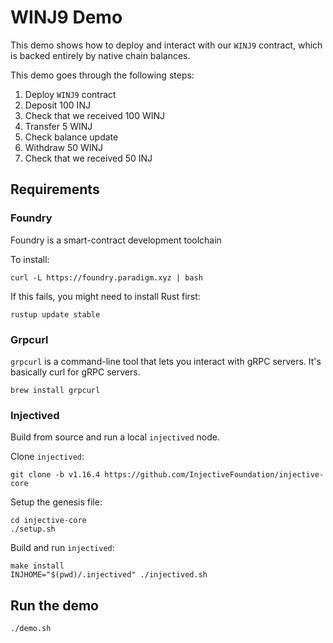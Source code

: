 # WINJ9 Demo

This demo shows how to deploy and interact with our `WINJ9` contract,
which is backed entirely by native chain balances.

This demo goes through the following steps:

1) Deploy `WINJ9` contract
2) Deposit 100 INJ
3) Check that we received 100 WINJ
4) Transfer 5 WINJ
5) Check balance update
6) Withdraw 50 WINJ
7) Check that we received 50 INJ

## Requirements

### Foundry

Foundry is a smart-contract development toolchain

To install:

```
curl -L https://foundry.paradigm.xyz | bash
```

If this fails, you might need to install Rust first:

```
rustup update stable
```

### Grpcurl

`grpcurl` is a command-line tool that lets you interact with gRPC servers. It's
basically curl for gRPC servers.

```
brew install grpcurl
```

### Injectived

Build from source and run a local `injectived` node.

Clone `injectived`:

```
git clone -b v1.16.4 https://github.com/InjectiveFoundation/injective-core 
```

Setup the genesis file:

```
cd injective-core
./setup.sh
```

Build and run `injectived`:

```
make install
INJHOME="$(pwd)/.injectived" ./injectived.sh
```

## Run the demo

```
./demo.sh
```
